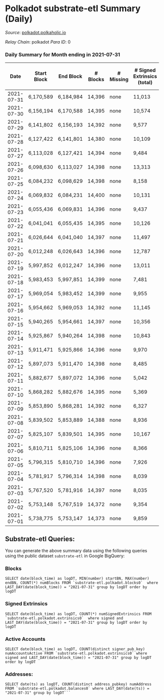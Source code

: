 # Polkadot substrate-etl Summary (Daily)

_Source_: [polkadot.polkaholic.io](https://polkadot.polkaholic.io)

*Relay Chain*: polkadot
*Para ID*: 0



### Daily Summary for Month ending in 2021-07-31


| Date | Start Block | End Block | # Blocks | # Missing | # Signed Extrinsics (total) | # Active Accounts | # Addresses with Balances | # Events | # Transfers | # XCM Transfers In | # XCM Transfers Out |
| ---- | ----------- | --------- | -------- | --------- | --------------------------- | ----------------- | ------------------------- | -------- | ----------- | ------------------ | ------------------- |
| 2021-07-31 | 6,170,589 | 6,184,984 | 14,396 | none  | 11,013 | 4,885 | 416,520 | 99,884 | 11,657 ($247,654,784) |   |   |
| 2021-07-30 | 6,156,194 | 6,170,588 | 14,395 | none  | 10,574 | 4,801 |  | 94,692 | 11,398 ($301,776,833) |   |   |
| 2021-07-29 | 6,141,802 | 6,156,193 | 14,392 | none  | 9,577 | 4,348 |  | 87,375 | 9,587 ($222,182,204) |   |   |
| 2021-07-28 | 6,127,422 | 6,141,801 | 14,380 | none  | 10,109 | 4,620 |  | 89,578 | 10,285 ($225,724,700) |   |   |
| 2021-07-27 | 6,113,028 | 6,127,421 | 14,394 | none  | 9,484 | 4,228 |  | 88,149 | 9,015 ($332,311,301) |   |   |
| 2021-07-26 | 6,098,630 | 6,113,027 | 14,398 | none  | 13,313 | 5,893 |  | 107,420 | 12,758 ($686,244,768) |   |   |
| 2021-07-25 | 6,084,232 | 6,098,629 | 14,398 | none  | 8,158 | 3,706 |  | 77,107 | 7,249 ($182,390,246) |   |   |
| 2021-07-24 | 6,069,832 | 6,084,231 | 14,400 | none  | 10,131 | 4,254 |  | 88,322 | 9,241 ($210,779,200) |   |   |
| 2021-07-23 | 6,055,436 | 6,069,831 | 14,396 | none  | 9,437 | 3,964 |  | 83,924 | 8,600 ($278,968,684) |   |   |
| 2021-07-22 | 6,041,041 | 6,055,435 | 14,395 | none  | 10,126 | 10,126 |  | 87,223 | 9,229 ($229,510,944) |   |   |
| 2021-07-21 | 6,026,644 | 6,041,040 | 14,397 | none  | 11,497 | 4,809 |  | 94,831 | 10,620 ($303,831,350) |   |   |
| 2021-07-20 | 6,012,248 | 6,026,643 | 14,396 | none  | 12,787 | 5,607 |  | 106,447 | 12,685 ($281,842,221) |   |   |
| 2021-07-19 | 5,997,852 | 6,012,247 | 14,396 | none  | 13,011 | 5,396 |  | 105,825 | 12,407 ($290,330,747) |   |   |
| 2021-07-18 | 5,983,453 | 5,997,851 | 14,399 | none  | 7,481 | 3,297 |  | 73,278 | 6,718 ($151,085,137) |   |   |
| 2021-07-17 | 5,969,054 | 5,983,452 | 14,399 | none  | 9,955 | 4,324 |  | 85,801 | 9,583 ($124,548,902) |   |   |
| 2021-07-16 | 5,954,662 | 5,969,053 | 14,392 | none  | 11,145 | 4,734 |  | 94,485 | 10,827 ($274,453,271) |   |   |
| 2021-07-15 | 5,940,265 | 5,954,661 | 14,397 | none  | 10,356 | 4,543 |  | 89,199 | 10,258 ($245,116,093) |   |   |
| 2021-07-14 | 5,925,867 | 5,940,264 | 14,398 | none  | 10,843 | 4,709 |  | 92,009 | 10,843 ($544,348,251) |   |   |
| 2021-07-13 | 5,911,471 | 5,925,866 | 14,396 | none  | 9,970 | 4,871 |  | 89,909 | 10,343 ($204,107,289) |   |   |
| 2021-07-12 | 5,897,073 | 5,911,470 | 14,398 | none  | 8,485 | 4,065 |  | 78,559 | 9,084 ($632,793,063) |   |   |
| 2021-07-11 | 5,882,677 | 5,897,072 | 14,396 | none  | 5,042 | 2,269 |  | 57,914 | 4,085 ($52,331,512) |   |   |
| 2021-07-10 | 5,868,282 | 5,882,676 | 14,395 | none  | 5,369 | 2,410 |  | 59,261 | 4,345 ($113,351,424) |   |   |
| 2021-07-09 | 5,853,890 | 5,868,281 | 14,392 | none  | 6,327 | 2,739 |  | 64,825 | 5,458 ($316,618,602) |   |   |
| 2021-07-08 | 5,839,502 | 5,853,889 | 14,388 | none  | 8,936 | 3,812 |  | 82,412 | 9,411 ($235,162,052) |   |   |
| 2021-07-07 | 5,825,107 | 5,839,501 | 14,395 | none  | 10,167 | 4,412 |  | 93,455 | 11,011 ($290,314,415) |   |   |
| 2021-07-06 | 5,810,711 | 5,825,106 | 14,396 | none  | 8,366 | 3,753 |  | 80,511 | 8,528 ($408,317,044) |   |   |
| 2021-07-05 | 5,796,315 | 5,810,710 | 14,396 | none  | 7,926 | 3,496 |  | 75,210 | 7,665 ($137,416,610) |   |   |
| 2021-07-04 | 5,781,917 | 5,796,314 | 14,398 | none  | 8,039 | 3,535 |  | 76,104 | 7,700 ($114,468,647) |   |   |
| 2021-07-03 | 5,767,520 | 5,781,916 | 14,397 | none  | 8,035 | 3,510 |  | 75,192 | 7,873 ($126,859,507) |   |   |
| 2021-07-02 | 5,753,148 | 5,767,519 | 14,372 | none  | 9,354 | 4,074 |  | 83,455 | 9,240 ($149,745,734) |   |   |
| 2021-07-01 | 5,738,775 | 5,753,147 | 14,373 | none  | 9,859 | 5,180 |  | 95,544 | 9,166 ($187,096,880) |   |   |

## Substrate-etl Queries:
You can generate the above summary data using the following queries using the public dataset `substrate-etl` in Google BigQuery:


### Blocks
```
SELECT date(block_time) as logDT, MIN(number) startBN, MAX(number) endBN, COUNT(*) numBlocks FROM `substrate-etl.polkadot.blocks0`  where LAST_DAY(date(block_time)) = "2021-07-31" group by logDT order by logDT
```


### Signed Extrinsics
```
SELECT date(block_time) as logDT, COUNT(*) numSignedExtrinsics FROM `substrate-etl.polkadot.extrinsics0`  where signed and LAST_DAY(date(block_time)) = "2021-07-31" group by logDT order by logDT
```


### Active Accounts
```
SELECT date(block_time) as logDT, COUNT(distinct signer_pub_key) numAccountsActive FROM `substrate-etl.polkadot.extrinsics0` where signed and LAST_DAY(date(block_time)) = "2021-07-31" group by logDT order by logDT
```


### Addresses:
```
SELECT date(ts) as logDT, COUNT(distinct address_pubkey) numAddress FROM `substrate-etl.polkadot.balances0` where LAST_DAY(date(ts)) = "2021-07-31" group by logDT```

